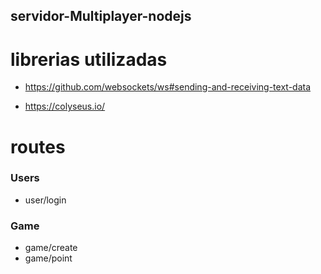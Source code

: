 ## servidor-Multiplayer-nodejs

# librerias utilizadas

- https://github.com/websockets/ws#sending-and-receiving-text-data

- https://colyseus.io/

# routes

### Users

- user/login

### Game

- game/create
- game/point
